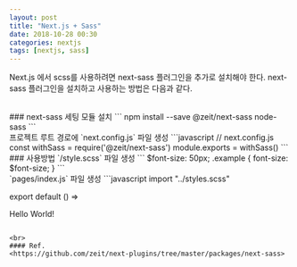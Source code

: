 ```yaml
---
layout: post
title: "Next.js + Sass"
date: 2018-10-28 00:30
categories: nextjs
tags: [nextjs, sass]
---
```

Next.js 에서 scss를 사용하려면 next-sass 플러그인을 추가로 설치해야 한다. next-sass 플러그인을 설치하고 사용하는 방법은 다음과 같다.

<br>
### next-sass 세팅
모듈 설치
```
npm install --save @zeit/next-sass node-sass
```
<br>
프로젝트 루트 경로에 `next.config.js` 파일 생성
```javascript
// next.config.js
const withSass = require('@zeit/next-sass')
module.exports = withSass()
```

<br>
### 사용방법
`/style.scss` 파일 생성
```
$font-size: 50px;
.example {
  font-size: $font-size;
}
```
<br>
`pages/index.js` 파일 생성
```javascript
import "../styles.scss"

export default () => <div className="example">Hello World!</div>
```

<br>
#### Ref.
<https://github.com/zeit/next-plugins/tree/master/packages/next-sass>
